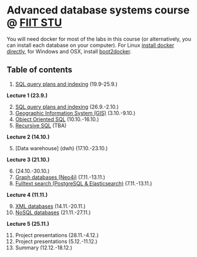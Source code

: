 # Advanced database systems course @ [FIIT STU](http://www.fiit.stuba.sk)

You will need docker for most of the labs in this course (or alternatively, you can install each database on your computer). For Linux [install docker directly](http://docs.docker.com/linux/started/), for Windows and OSX, install [boot2docker](http://boot2docker.io/).

## Table of contents

1. [SQL query plans and indexing](1-sql-internals) (19.9-25.9.)

 **Lecture 1 (23.9.)**

2. [SQL query plans and indexing](2-sql-internals) (26.9.-2.10.)
3. [Geographic Information System (GIS)](gis) (3.10.-9.10.)
4. [Object Oriented SQL](oo-sql) (10.10.-16.10.)
5. [Recursive SQL](recursive-sql) (TBA)

 **Lecture 2 (14.10.)**

5. [Data warehouse] (dwh) (17.10.-23.10.)

 **Lecture 3 (21.10.)**

6. (24.10.-30.10.)
7. [Graph databases (Neo4j)](neo4j) (7.11.-13.11.)
8. [Fulltext search (PostgreSQL & Elasticsearch)](fulltext) (7.11.-13.11.)

 **Lecture 4 (11.11.)**

9. [XML databases](neo4j) (14.11.-20.11.)
10. [NoSQL databases](nosql) (21.11.-27.11.)

 **Lecture 5 (25.11.)**

11. Project presentations (28.11.-4.12.)
12. Project presentations (5.12.-11.12.)
13. Summary (12.12.-18.12.)

